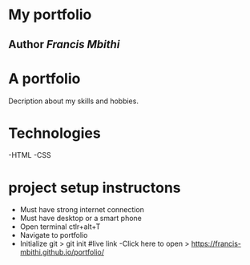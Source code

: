 # My portfolio
## Author *Francis Mbithi*
# A portfolio 
Decription about my skills and hobbies.
# Technologies
-HTML
-CSS
# project setup instructons
- Must have strong internet connection
- Must have desktop or a smart phone
- Open terminal ctlr+alt+T 
- Navigate to portfolio
- Initialize git > git init
#live link
 -Click here to open >  https://francis-mbithi.github.io/portfolio/
